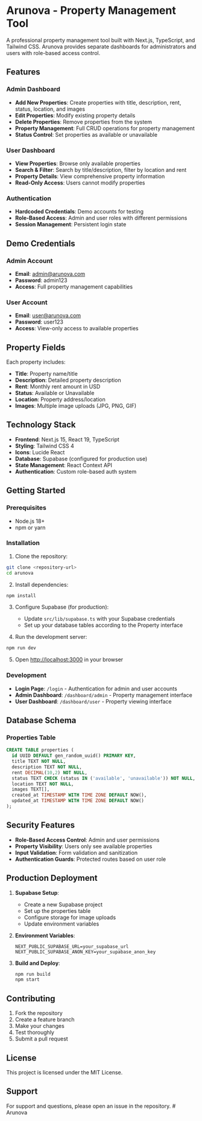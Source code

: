 # Arunova - Property Management Tool

A professional property management tool built with Next.js, TypeScript, and Tailwind CSS. Arunova provides separate dashboards for administrators and users with role-based access control.

## Features

### Admin Dashboard
- **Add New Properties**: Create properties with title, description, rent, status, location, and images
- **Edit Properties**: Modify existing property details
- **Delete Properties**: Remove properties from the system
- **Property Management**: Full CRUD operations for property management
- **Status Control**: Set properties as available or unavailable

### User Dashboard
- **View Properties**: Browse only available properties
- **Search & Filter**: Search by title/description, filter by location and rent
- **Property Details**: View comprehensive property information
- **Read-Only Access**: Users cannot modify properties

### Authentication
- **Hardcoded Credentials**: Demo accounts for testing
- **Role-Based Access**: Admin and user roles with different permissions
- **Session Management**: Persistent login state

## Demo Credentials

### Admin Account
- **Email**: admin@arunova.com
- **Password**: admin123
- **Access**: Full property management capabilities

### User Account
- **Email**: user@arunova.com
- **Password**: user123
- **Access**: View-only access to available properties

## Property Fields

Each property includes:
- **Title**: Property name/title
- **Description**: Detailed property description
- **Rent**: Monthly rent amount in USD
- **Status**: Available or Unavailable
- **Location**: Property address/location
- **Images**: Multiple image uploads (JPG, PNG, GIF)

## Technology Stack

- **Frontend**: Next.js 15, React 19, TypeScript
- **Styling**: Tailwind CSS 4
- **Icons**: Lucide React
- **Database**: Supabase (configured for production use)
- **State Management**: React Context API
- **Authentication**: Custom role-based auth system

## Getting Started

### Prerequisites
- Node.js 18+ 
- npm or yarn

### Installation

1. Clone the repository:
```bash
git clone <repository-url>
cd arunova
```

2. Install dependencies:
```bash
npm install
```

3. Configure Supabase (for production):
   - Update `src/lib/supabase.ts` with your Supabase credentials
   - Set up your database tables according to the Property interface

4. Run the development server:
```bash
npm run dev
```

5. Open [http://localhost:3000](http://localhost:3000) in your browser

### Development

- **Login Page**: `/login` - Authentication for admin and user accounts
- **Admin Dashboard**: `/dashboard/admin` - Property management interface
- **User Dashboard**: `/dashboard/user` - Property viewing interface

## Database Schema

### Properties Table
```sql
CREATE TABLE properties (
  id UUID DEFAULT gen_random_uuid() PRIMARY KEY,
  title TEXT NOT NULL,
  description TEXT NOT NULL,
  rent DECIMAL(10,2) NOT NULL,
  status TEXT CHECK (status IN ('available', 'unavailable')) NOT NULL,
  location TEXT NOT NULL,
  images TEXT[],
  created_at TIMESTAMP WITH TIME ZONE DEFAULT NOW(),
  updated_at TIMESTAMP WITH TIME ZONE DEFAULT NOW()
);
```

## Security Features

- **Role-Based Access Control**: Admin and user permissions
- **Property Visibility**: Users only see available properties
- **Input Validation**: Form validation and sanitization
- **Authentication Guards**: Protected routes based on user role

## Production Deployment

1. **Supabase Setup**:
   - Create a new Supabase project
   - Set up the properties table
   - Configure storage for image uploads
   - Update environment variables

2. **Environment Variables**:
   ```env
   NEXT_PUBLIC_SUPABASE_URL=your_supabase_url
   NEXT_PUBLIC_SUPABASE_ANON_KEY=your_supabase_anon_key
   ```

3. **Build and Deploy**:
   ```bash
   npm run build
   npm start
   ```

## Contributing

1. Fork the repository
2. Create a feature branch
3. Make your changes
4. Test thoroughly
5. Submit a pull request

## License

This project is licensed under the MIT License.

## Support

For support and questions, please open an issue in the repository.
#   A r u n o v a  
 